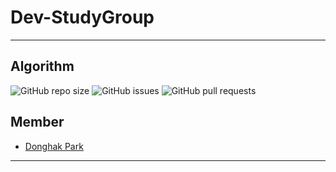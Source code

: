 # Dev-StudyGroup
---
## Algorithm 

![GitHub repo size](https://img.shields.io/github/repo-size/Dev-StudyGroup/Algorithm)
![GitHub issues](https://img.shields.io/github/issues/Dev-StudyGroup/Algorithm)
![GitHub pull requests](https://img.shields.io/github/issues-pr/Dev-StudyGroup/Algorithm)

Member
---
* [Donghak Park](https://github.com/DonghakPark)

---

